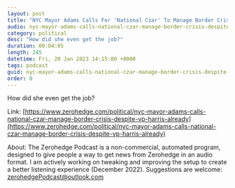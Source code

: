 ```yaml
---
layout: post
title: "NYC Mayor Adams Calls For 'National Czar' To Manage Border Crisis, Despite VP Harris Already Holding Role"
audio: nyc-mayor-adams-calls-national-czar-manage-border-crisis-despite-vp-harris-already-0
category: political
desc: "How did she even get the job?"
duration: 00:04:05
length: 245
datetime: Fri, 20 Jan 2023 14:15:00 +0000
tags: podcast
guid: nyc-mayor-adams-calls-national-czar-manage-border-crisis-despite-vp-harris-already-0
order: 0
---
```

How did she even get the job?

Link: [https://www.zerohedge.com/political/nyc-mayor-adams-calls-national-czar-manage-border-crisis-despite-vp-harris-already](https://www.zerohedge.com/political/nyc-mayor-adams-calls-national-czar-manage-border-crisis-despite-vp-harris-already)

About: The Zerohedge Podcast is a non-commercial, automated program, designed to give people a way to get news from Zerohedge in an audio format.  I am actively working on tweaking and improving the setup to create a better listening experience (December 2022).  Suggestions are welcome: [zerohedgePodcast@outlook.com](mailto:zerohedgePodcast@outlook.com)
